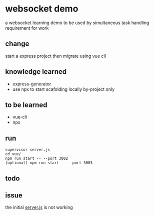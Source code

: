 # websocket demo

a websocket learning demo to be used by simultaneous task handling requirement for work

## change 

start a express project then migrate using vue cli


## knowledge learned

- express-generator
- use npx to start scafolding locally by-project only

## to be learned

- vue-cli
- npx 


## run

```
supervisor server.js
cd vue/
npm run start -- --port 3002
[optional] npm run start -- --port 3003
```


## todo

## issue

the initial [server.js](https://javascript.info/article/websocket/demo/server.js) is not working
